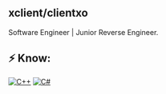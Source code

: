 ## xclient/clientxo
Software Engineer | Junior Reverse Engineer.

## ⚡ Know:
[![C++](https://img.shields.io/badge/-C++-black?logo=cplusplus)](https://wikipedia.org/wiki/C++)
[![C#](https://img.shields.io/badge/-C#-black?logo=cs)](https://wikipedia.org/wiki/C_Sharp_(programming_language))
